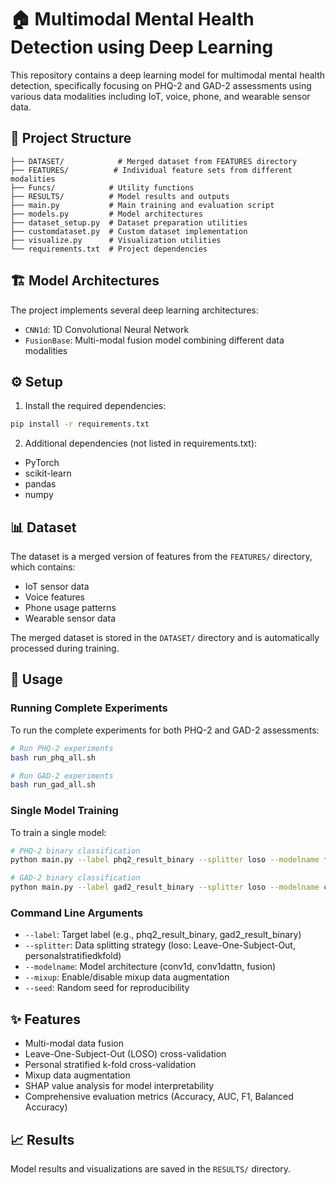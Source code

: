 # 🏠 Multimodal Mental Health Detection using Deep Learning

This repository contains a deep learning model for multimodal mental health detection, specifically focusing on PHQ-2 and GAD-2 assessments using various data modalities including IoT, voice, phone, and wearable sensor data.

## 📁 Project Structure

```
├── DATASET/            # Merged dataset from FEATURES directory
├── FEATURES/          # Individual feature sets from different modalities
├── Funcs/            # Utility functions
├── RESULTS/          # Model results and outputs
├── main.py           # Main training and evaluation script
├── models.py         # Model architectures
├── dataset_setup.py  # Dataset preparation utilities
├── customdataset.py  # Custom dataset implementation
├── visualize.py      # Visualization utilities
└── requirements.txt  # Project dependencies
```

## 🏗️ Model Architectures

The project implements several deep learning architectures:
- `CNN1d`: 1D Convolutional Neural Network
- `FusionBase`: Multi-modal fusion model combining different data modalities

## ⚙️ Setup

1. Install the required dependencies:
```bash
pip install -r requirements.txt
```

2. Additional dependencies (not listed in requirements.txt):
- PyTorch
- scikit-learn
- pandas
- numpy

## 📊 Dataset

The dataset is a merged version of features from the `FEATURES/` directory, which contains:
- IoT sensor data
- Voice features
- Phone usage patterns
- Wearable sensor data

The merged dataset is stored in the `DATASET/` directory and is automatically processed during training.

## 🚀 Usage

### Running Complete Experiments

To run the complete experiments for both PHQ-2 and GAD-2 assessments:

```bash
# Run PHQ-2 experiments
bash run_phq_all.sh

# Run GAD-2 experiments
bash run_gad_all.sh
```

### Single Model Training

To train a single model:

```bash
# PHQ-2 binary classification
python main.py --label phq2_result_binary --splitter loso --modelname fusion

# GAD-2 binary classification
python main.py --label gad2_result_binary --splitter loso --modelname conv1d
```

### Command Line Arguments

- `--label`: Target label (e.g., phq2_result_binary, gad2_result_binary)
- `--splitter`: Data splitting strategy (loso: Leave-One-Subject-Out, personalstratifiedkfold)
- `--modelname`: Model architecture (conv1d, conv1dattn, fusion)
- `--mixup`: Enable/disable mixup data augmentation
- `--seed`: Random seed for reproducibility

## ✨ Features

- Multi-modal data fusion
- Leave-One-Subject-Out (LOSO) cross-validation
- Personal stratified k-fold cross-validation
- Mixup data augmentation
- SHAP value analysis for model interpretability
- Comprehensive evaluation metrics (Accuracy, AUC, F1, Balanced Accuracy)

## 📈 Results

Model results and visualizations are saved in the `RESULTS/` directory.
